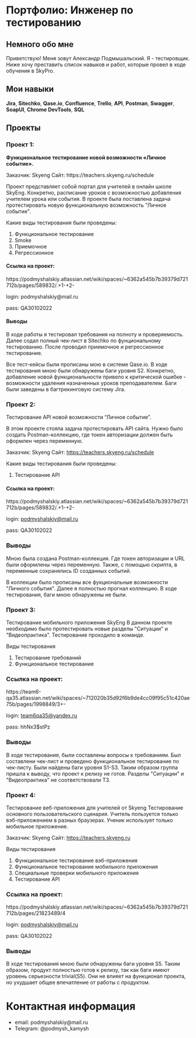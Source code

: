 <h1>Портфолио: Инженер по тестированию</h1>
<h2>Немного обо мне</h2>
Приветствую! Меня зовут Александр Подмышальский. Я - тестировщик. Ниже хочу преставить список навыков и работ, которые провел в ходе обучения в SkyPro.

<h2>Мои навыки</h2>
<strong>Jira</strong>, <strong>Sitechko</strong>, <strong>Qase.io</strong>, <strong>Confluence</strong>, <strong>Trello</strong>,
<strong>API</strong>, <strong>Postman</strong>, <strong>Swagger</strong>, <strong>SoapUI</strong>, <strong>Chrome DevTools</strong>, <strong>SQL</strong>

<h2>Проекты</h2>
<h3>Проект 1:</h3>
<strong>Функциональное тестирование новой возможности «Личное событие».</strong>
<p></p>
Заказчик: Skyeng
Сайт: https://teachers.skyeng.ru/schedule
<p></p>
Проект представляет собой портал для учителей в онлайн школе SkyEng. Конкретно, расписание уроков с возможностью добавления учителем урока или события. В проекте была поставлена задача протестировать новую функциональную возможность "Личное событие". 

Какие виды тестирования были проведены:
<ol>
  <li>Функциональное тестирование</li>
  <li>Smoke</li>
  <li>Приемочное</li>
  <li>Регрессионное</li>
</ol>
<h4>Ссылка на проект:</h4>
https://podmyshalskiy.atlassian.net/wiki/spaces/~6362a545b7b39379d721712b/pages/589832/.+1-+2-
<p></p>
login: podmyshalskiy@mail.ru
<p></p>
pass: QA30102022

<h4>Выводы</h4>
<p>В ходе работы я тестировал требования на полноту и проверяемость. Далее содал полный чек-лист в Sitechko по фунциональному тестированию. После проводил приемочное и регрессионное тестирование.</p> <p>Все тест-кейсы были прописаны мою в системе Qase.io. В ходе тестирования мною были обнаружены баги уровня S2. Конкретно, добавление новой функциональности привело к критической ошибке - возможности удаления назначенных уроков преподавателем. Баги были заведены в багтрекинговую систему Jira.</p>

<h3>Проект 2:</h3>
Тестирование API новой возможности “Личное событие”.

В этом проекте стояла задача протестировать API сайта. Нужно было создать Postman-коллекцию, где токен авторизации должен быть оформлен через переменную. 

Заказчик: Skyeng
Сайт: https://teachers.skyeng.ru/schedule

Какие виды тестирования были проведены:
<ol>
  <li>Тестирование API</li>
</ol>
<h4>Ссылка на проект:</h4>
https://podmyshalskiy.atlassian.net/wiki/spaces/~6362a545b7b39379d721712b/pages/589832/.+1-+2-

login: podmyshalskiy@mail.ru

pass: QA30102022

<h3>Выводы</h3>
Мною была создана Postman-коллекция. Где токен авторизации и URL были оформлены через переменную. Также, с помощью скрипта, в переменные сохранялись ID созданных событий.<p></p> В коллекции было прописаны все фукциональные возможности "Личного события". Далее я полностью прогнал коллекцию. В ходе тестирования, баги мною обнаружены не были.

<h3>Проект 3:</h3>
Тестирование мобильного приложения SkyEng
В данном проекте необходимо было протестировать новые разделы "Ситуации" и "Видеопрактика". Тестирование проходило в команде.


Виды тестирования
<ol>
  <li>Тестирование требований</li>
  <li>Функциональное тестирование</li>
</ol>
<h3>Ссылка на проект:</h3>
https://team6-qa35.atlassian.net/wiki/spaces/~712020b35d92f6b9de4cc09f95c51c420ae75b/pages/1998849/3+-



login:
team6qa35@yandex.ru

pass:
hhNx3$stPz

<h3>Выводы</h3>
В ходе тестирования, были составлены вопросы к требованиям. Был составлени чек-лист и проведено функциональное тестирование по чек-листу. Были найдены баги уровня S1-S3. Таким образом группа пришла к выводу, что проект к релизу не готов. Разделы "Ситуации" и "Видеопрактика" не соответствовали ТЗ.

<h3>Проект 4:</h3>
Тестирование веб-приложения для учителей от Skyeng
Тестирование основного пользовательского сценария. Учитель пользуется только вэб-приложением в разных браузерах. Ученик использует только мобильное приложение.

Заказчик: Skyeng
Сайт: https://teachers.skyeng.ru

Виды тестирования
<ol>
  <li>Функциональное тестирование вэб-приложения</li>
  <li>Функциональное тестирование мобильного приложения</li>
  <li>Специальные проверки мобильного приложения</li>
  <li>Тестирование API</li>
</ol>
<h3>Ссылка на проект:</h3>
https://podmyshalskiy.atlassian.net/wiki/spaces/~6362a545b7b39379d721712b/pages/21823489/4



login: podmyshalskiy@mail.ru

pass: QA30102022

<h3>Выводы</h3>
В ходе тестирования мною были обнаружены баги уровня S5. Таким образом, продукт полностью готов к релизу, так как баги имеют уровень серьезности trivial(S5). Они не влияет на функционал проекта, но ухудшает общее впечатление от работы с продуктом.

<h1>Контактная информация</h1>
<ul>
  <li>email: podmyshalskiy@mail.ru</li>
  <li>Telegram: @podmysh_kamysh</li>
</ul>
